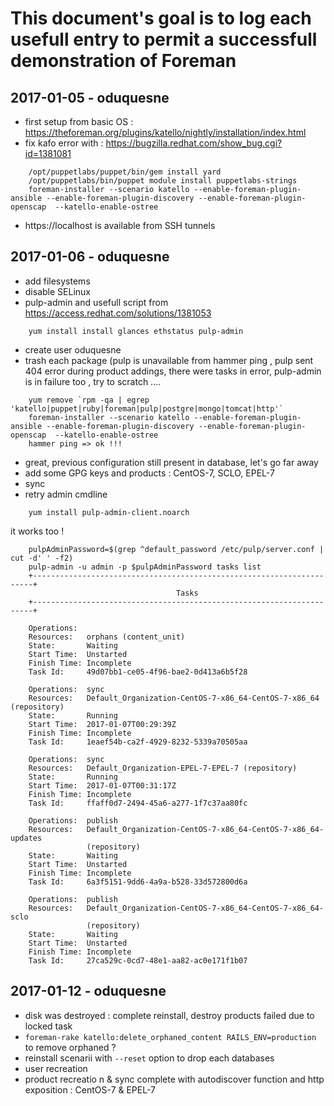 # This document's goal is to log each usefull entry to permit a successfull demonstration of Foreman

## 2017-01-05 - oduquesne
- first setup from basic OS : https://theforeman.org/plugins/katello/nightly/installation/index.html
- fix kafo error with : https://bugzilla.redhat.com/show_bug.cgi?id=1381081
```
    /opt/puppetlabs/puppet/bin/gem install yard
    /opt/puppetlabs/bin/puppet module install puppetlabs-strings
    foreman-installer --scenario katello --enable-foreman-plugin-ansible --enable-foreman-plugin-discovery --enable-foreman-plugin-openscap  --katello-enable-ostree
```
- https://localhost is available from SSH tunnels

## 2017-01-06 - oduquesne
- add filesystems
- disable SELinux
- pulp-admin and usefull script from https://access.redhat.com/solutions/1381053
```
    yum install install glances ethstatus pulp-admin
```
- create user oduquesne
- trash each package (pulp is unavailable from hammer ping , pulp sent 404 error during product addings, there were tasks in error, pulp-admin is in failure too , try to scratch ....
```
    yum remove `rpm -qa | egrep 'katello|puppet|ruby|foreman|pulp|postgre|mongo|tomcat|http'`
    foreman-installer --scenario katello --enable-foreman-plugin-ansible --enable-foreman-plugin-discovery --enable-foreman-plugin-openscap  --katello-enable-ostree
    hammer ping => ok !!!
```
- great, previous configuration still present in database, let's go far away
- add some GPG keys and products : CentOS-7, SCLO, EPEL-7
- sync
- retry admin cmdline
```
    yum install pulp-admin-client.noarch
```

it works too !
```
    pulpAdminPassword=$(grep ^default_password /etc/pulp/server.conf | cut -d' ' -f2)
    pulp-admin -u admin -p $pulpAdminPassword tasks list
    +----------------------------------------------------------------------+
                                     Tasks
    +----------------------------------------------------------------------+
    
    Operations:  
    Resources:   orphans (content_unit)
    State:       Waiting
    Start Time:  Unstarted
    Finish Time: Incomplete
    Task Id:     49d07bb1-ce05-4f96-bae2-0d413a6b5f28
    
    Operations:  sync
    Resources:   Default_Organization-CentOS-7-x86_64-CentOS-7-x86_64 (repository)
    State:       Running
    Start Time:  2017-01-07T00:29:39Z
    Finish Time: Incomplete
    Task Id:     1eaef54b-ca2f-4929-8232-5339a70505aa
    
    Operations:  sync
    Resources:   Default_Organization-EPEL-7-EPEL-7 (repository)
    State:       Running
    Start Time:  2017-01-07T00:31:17Z
    Finish Time: Incomplete
    Task Id:     ffaff0d7-2494-45a6-a277-1f7c37aa80fc
    
    Operations:  publish
    Resources:   Default_Organization-CentOS-7-x86_64-CentOS-7-x86_64-updates
                 (repository)
    State:       Waiting
    Start Time:  Unstarted
    Finish Time: Incomplete
    Task Id:     6a3f5151-9dd6-4a9a-b528-33d572800d6a
    
    Operations:  publish
    Resources:   Default_Organization-CentOS-7-x86_64-CentOS-7-x86_64-sclo
                 (repository)
    State:       Waiting
    Start Time:  Unstarted
    Finish Time: Incomplete
    Task Id:     27ca529c-0cd7-48e1-aa82-ac0e171f1b07
```


## 2017-01-12 - oduquesne
- disk was destroyed : complete reinstall, destroy products failed due to locked task
- `foreman-rake katello:delete_orphaned_content RAILS_ENV=production` to remove orphaned ?
- reinstall scenarii with `--reset` option to drop each databases
- user recreation
- product recreatio n & sync complete with autodiscover function and http exposition : CentOS-7 & EPEL-7


